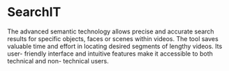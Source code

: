 # SearchIT
The advanced semantic technology allows precise and accurate search results for specific objects, faces or scenes within videos. The tool saves valuable time and effort in locating desired segments of lengthy videos. Its user- friendly interface and intuitive features make it accessible to both technical and non- technical users.
